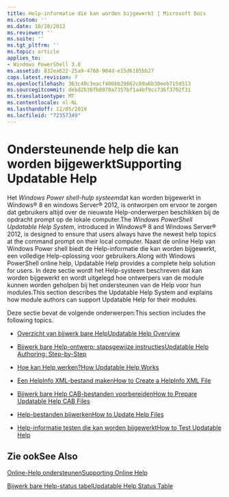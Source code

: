 ```yaml
---
title: Help-informatie die kan worden bijgewerkt | Microsoft Docs
ms.custom: ''
ms.date: 10/28/2012
ms.reviewer: ''
ms.suite: ''
ms.tgt_pltfrm: ''
ms.topic: article
applies_to:
- Windows PowerShell 3.0
ms.assetid: 832ea622-25a9-4760-904d-e15d6105bb27
caps.latest.revision: 7
ms.openlocfilehash: 363c40c3eacf406bb29662c89a6b30eeb715d513
ms.sourcegitcommit: debd2b38fb8070a7357bf1a4bf9cc736f3702f31
ms.translationtype: MT
ms.contentlocale: nl-NL
ms.lasthandoff: 12/05/2019
ms.locfileid: "72357349"
---
```

# <a name="supporting-updatable-help"></a><span data-ttu-id="7db28-102">Ondersteunende help die kan worden bijgewerkt</span><span class="sxs-lookup"><span data-stu-id="7db28-102">Supporting Updatable Help</span></span>

<span data-ttu-id="7db28-103">Het *Windows Power shell-hulp systeem*dat kan worden bijgewerkt in Windows® 8 en windows Server® 2012, is ontworpen om ervoor te zorgen dat gebruikers altijd over de nieuwste Help-onderwerpen beschikken bij de opdracht prompt op de lokale computer.</span><span class="sxs-lookup"><span data-stu-id="7db28-103">The *Windows PowerShell Updatable Help System*, introduced in Windows® 8 and Windows Server® 2012, is designed to ensure that users always have the newest help topics at the command prompt on their local computer.</span></span> <span data-ttu-id="7db28-104">Naast de online Help van Windows Power shell biedt de Help-informatie die kan worden bijgewerkt, een volledige Help-oplossing voor gebruikers.</span><span class="sxs-lookup"><span data-stu-id="7db28-104">Along with Windows PowerShell online help, Updatable Help provides a complete help solution for users.</span></span> <span data-ttu-id="7db28-105">In deze sectie wordt het Help-systeem beschreven dat kan worden bijgewerkt en wordt uitgelegd hoe ontwerpers van de module kunnen worden geholpen bij het ondersteunen van de Help voor hun modules.</span><span class="sxs-lookup"><span data-stu-id="7db28-105">This section describes the Updatable Help System and explains how module authors can support Updatable Help for their modules.</span></span>

<span data-ttu-id="7db28-106">Deze sectie bevat de volgende onderwerpen:</span><span class="sxs-lookup"><span data-stu-id="7db28-106">This section includes the following topics.</span></span>

- [<span data-ttu-id="7db28-107">Overzicht van bijwerk bare Help</span><span class="sxs-lookup"><span data-stu-id="7db28-107">Updatable Help Overview</span></span>](./updatable-help-overview.md)

- [<span data-ttu-id="7db28-108">Bijwerk bare Help-ontwerp: stapsgewijze instructies</span><span class="sxs-lookup"><span data-stu-id="7db28-108">Updatable Help Authoring: Step-by-Step</span></span>](./updatable-help-authoring-step-by-step.md)

- [<span data-ttu-id="7db28-109">Hoe kan Help werken?</span><span class="sxs-lookup"><span data-stu-id="7db28-109">How Updatable Help Works</span></span>](./how-updatable-help-works.md)

- [<span data-ttu-id="7db28-110">Een HelpInfo XML-bestand maken</span><span class="sxs-lookup"><span data-stu-id="7db28-110">How to Create a HelpInfo XML File</span></span>](./how-to-create-a-helpinfo-xml-file.md)

- [<span data-ttu-id="7db28-111">Bijwerk bare Help CAB-bestanden voorbereiden</span><span class="sxs-lookup"><span data-stu-id="7db28-111">How to Prepare Updatable Help CAB Files</span></span>](./how-to-prepare-updatable-help-cab-files.md)

- [<span data-ttu-id="7db28-112">Help-bestanden bijwerken</span><span class="sxs-lookup"><span data-stu-id="7db28-112">How to Update Help Files</span></span>](./how-to-update-help-files.md)

- [<span data-ttu-id="7db28-113">Help-informatie testen die kan worden bijgewerkt</span><span class="sxs-lookup"><span data-stu-id="7db28-113">How to Test Updatable Help</span></span>](./how-to-test-updatable-help.md)

## <a name="see-also"></a><span data-ttu-id="7db28-114">Zie ook</span><span class="sxs-lookup"><span data-stu-id="7db28-114">See Also</span></span>

[<span data-ttu-id="7db28-115">Online-Help ondersteunen</span><span class="sxs-lookup"><span data-stu-id="7db28-115">Supporting Online Help</span></span>](./supporting-online-help.md)

[<span data-ttu-id="7db28-116">Bijwerk bare Help-status tabel</span><span class="sxs-lookup"><span data-stu-id="7db28-116">Updatable Help Status Table</span></span>](https://www.microsoft.com/en-us/itpro/windows)